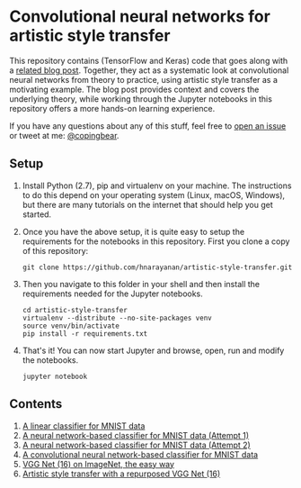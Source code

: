 # Convolutional neural networks for artistic style transfer

This repository contains (TensorFlow and Keras) code that goes along
with a [related blog post][blog-post]. Together, they act as a
systematic look at convolutional neural networks from theory to
practice, using artistic style transfer as a motivating example. The
blog post provides context and covers the underlying theory, while
working through the Jupyter notebooks in this repository offers a more
hands-on learning experience.

If you have any questions about any of this stuff, feel free to [open
an issue][support-issue] or tweet at me: [@copingbear][twitter].

## Setup

1. Install Python (2.7), pip and virtualenv on your machine. The
instructions to do this depend on your operating system (Linux, macOS,
Windows), but there are many tutorials on the internet that should
help you get started.

2. Once you have the above setup, it is quite easy to setup the
requirements for the notebooks in this repository. First you clone a
copy of this repository:

   ````
   git clone https://github.com/hnarayanan/artistic-style-transfer.git
   ````

3. Then you navigate to this folder in your shell and then install the
requirements needed for the Jupyter notebooks.

   ````
   cd artistic-style-transfer
   virtualenv --distribute --no-site-packages venv
   source venv/bin/activate
   pip install -r requirements.txt
   ````

4. That's it! You can now start Jupyter and browse, open, run and
modify the notebooks.

   ````
   jupyter notebook
   ````

## Contents

1. [A linear classifier for MNIST data][linear-mnist]
2. [A neural network-based classifier for MNIST data (Attempt 1)][neural-mnist-1]
3. [A neural network-based classifier for MNIST data (Attempt 2)][neural-mnist-2]
4. [A convolutional neural network-based classifier for MNIST data][convnet-mnist]
5. [VGG Net (16) on ImageNet, the easy way][vggnet-imagenet]
6. [Artistic style transfer with a repurposed VGG Net (16)][todo]


[blog-post]: https://harishnarayanan.org/writing/artistic-style-transfer/
[support-issue]: https://github.com/hnarayanan/artistic-style-transfer/issues
[twitter]: https://twitter.com/copingbear
[linear-mnist]: notebooks/1_Linear_Image_Classifier.ipynb
[neural-mnist-1]: notebooks/2_Neural_Network-based_Image_Classifier-1.ipynb
[neural-mnist-2]: notebooks/3_Neural_Network-based_Image_Classifier-2.ipynb
[convnet-mnist]: notebooks/4_Convolutional_Neural_Network-based_Image_Classifier.ipynb
[vggnet-imagenet]: notebooks/5_VGG_Net_16_the_easy_way.ipynb
[todo]: notebooks/6_Artistic_style_transfer_with_a_repurposed_VGG_Net_16.ipynb
